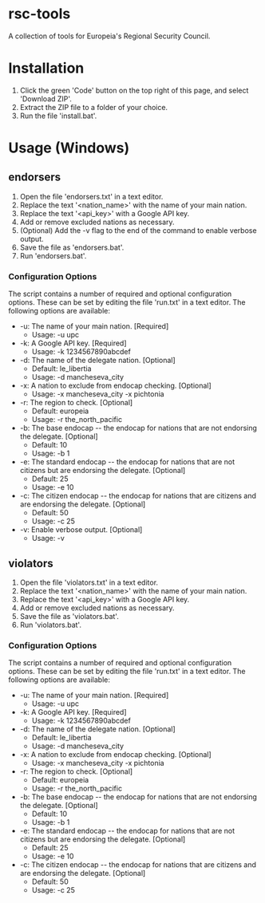 # rsc-tools

A collection of tools for Europeia's Regional Security Council.

# Installation

1. Click the green 'Code' button on the top right of this page, and select 'Download ZIP'.
2. Extract the ZIP file to a folder of your choice.
3. Run the file 'install.bat'.

# Usage (Windows)

## endorsers

1. Open the file 'endorsers.txt' in a text editor.
2. Replace the text '<nation_name>' with the name of your main nation.
3. Replace the text '<api_key>' with a Google API key.
4. Add or remove excluded nations as necessary.
5. (Optional) Add the -v flag to the end of the command to enable verbose output.
6. Save the file as 'endorsers.bat'.
7. Run 'endorsers.bat'.

### Configuration Options

The script contains a number of required and optional configuration options. These can be set by editing the file 'run.txt' in a text editor. The following options are available:

- -u: The name of your main nation. [Required]
  - Usage: -u upc
- -k: A Google API key. [Required]
  - Usage: -k 1234567890abcdef
- -d: The name of the delegate nation. [Optional]
  - Default: le_libertia
  - Usage: -d mancheseva_city
- -x: A nation to exclude from endocap checking. [Optional]
  - Usage: -x mancheseva_city -x pichtonia
- -r: The region to check. [Optional]
  - Default: europeia
  - Usage: -r the_north_pacific
- -b: The base endocap -- the endocap for nations that are not endorsing the delegate. [Optional]
  - Default: 10
  - Usage: -b 1
- -e: The standard endocap -- the endocap for nations that are not citizens but are endorsing the delegate. [Optional]
  - Default: 25
  - Usage: -e 10
- -c: The citizen endocap -- the endocap for nations that are citizens and are endorsing the delegate. [Optional]
  - Default: 50
  - Usage: -c 25
- -v: Enable verbose output. [Optional]
  - Usage: -v

## violators

1. Open the file 'violators.txt' in a text editor.
2. Replace the text '<nation_name>' with the name of your main nation.
3. Replace the text '<api_key>' with a Google API key.
4. Add or remove excluded nations as necessary.
5. Save the file as 'violators.bat'.
6. Run 'violators.bat'.

### Configuration Options

The script contains a number of required and optional configuration options. These can be set by editing the file 'run.txt' in a text editor. The following options are available:

- -u: The name of your main nation. [Required]
  - Usage: -u upc
- -k: A Google API key. [Required]
  - Usage: -k 1234567890abcdef
- -d: The name of the delegate nation. [Optional]
  - Default: le_libertia
  - Usage: -d mancheseva_city
- -x: A nation to exclude from endocap checking. [Optional]
  - Usage: -x mancheseva_city -x pichtonia
- -r: The region to check. [Optional]
  - Default: europeia
  - Usage: -r the_north_pacific
- -b: The base endocap -- the endocap for nations that are not endorsing the delegate. [Optional]
  - Default: 10
  - Usage: -b 1
- -e: The standard endocap -- the endocap for nations that are not citizens but are endorsing the delegate. [Optional]
  - Default: 25
  - Usage: -e 10
- -c: The citizen endocap -- the endocap for nations that are citizens and are endorsing the delegate. [Optional]
  - Default: 50
  - Usage: -c 25
